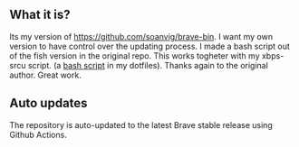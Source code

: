 ## What it is?
Its my version of https://github.com/soanvig/brave-bin. I want my own version to have control over the updating process. I made a bash script out of the fish version in the original repo. This works togheter with my xbps-srcu script. (a [bash script](https://github.com/glubbfreund/dots-linux/blob/master/.local/bin/xbps-srcu) in my dotfiles). Thanks again to the original author. Great work. 

## Auto updates
The repository is auto-updated to the latest Brave stable release using Github Actions.
